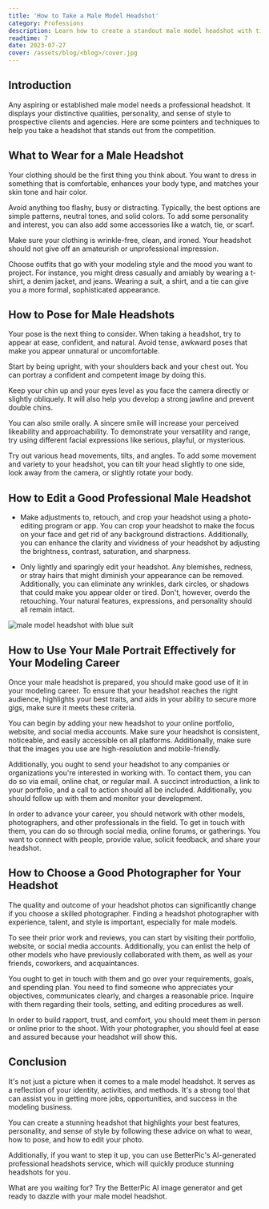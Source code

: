 ```yaml
---
title: 'How to Take a Male Model Headshot'
category: Professions
description: Learn how to create a standout male model headshot with tips on attire, posing, and editing. Discover the convenience of BetterPic's AI-generated professional headshots.
readtime: 7
date: 2023-07-27
cover: /assets/blog/<blog>/cover.jpg
---
```

## Introduction
Any aspiring or established male model needs a professional headshot. It displays your distinctive qualities, personality, and sense of style to prospective clients and agencies. Here are some pointers and techniques to help you take a headshot that stands out from the competition.

## What to Wear for a Male Headshot
Your clothing should be the first thing you think about. You want to dress in something that is comfortable, enhances your body type, and matches your skin tone and hair color.

Avoid anything too flashy, busy or distracting. Typically, the best options are simple patterns, neutral tones, and solid colors. To add some personality and interest, you can also add some accessories like a watch, tie, or scarf.

Make sure your clothing is wrinkle-free, clean, and ironed. Your headshot should not give off an amateurish or unprofessional impression.

Choose outfits that go with your modeling style and the mood you want to project. For instance, you might dress casually and amiably by wearing a t-shirt, a denim jacket, and jeans. Wearing a suit, a shirt, and a tie can give you a more formal, sophisticated appearance.

## How to Pose for Male Headshots
Your pose is the next thing to consider. When taking a headshot, try to appear at ease, confident, and natural. Avoid tense, awkward poses that make you appear unnatural or uncomfortable.

Start by being upright, with your shoulders back and your chest out. You can portray a confident and competent image by doing this.

Keep your chin up and your eyes level as you face the camera directly or slightly obliquely. It will also help you develop a strong jawline and prevent double chins.

You can also smile orally. A sincere smile will increase your perceived likeability and approachability. To demonstrate your versatility and range, try using different facial expressions like serious, playful, or mysterious.

Try out various head movements, tilts, and angles. To add some movement and variety to your headshot, you can tilt your head slightly to one side, look away from the camera, or slightly rotate your body.

## How to Edit a Good Professional Male Headshot

- Make adjustments to, retouch, and crop your headshot using a photo-editing program or app. You can crop your headshot to make the focus on your face and get rid of any background distractions. Additionally, you can enhance the clarity and vividness of your headshot by adjusting the brightness, contrast, saturation, and sharpness.


- Only lightly and sparingly edit your headshot. Any blemishes, redness, or stray hairs that might diminish your appearance can be removed. Additionally, you can eliminate any wrinkles, dark circles, or shadows that could make you appear older or tired. Don't, however, overdo the retouching. Your natural features, expressions, and personality should all remain intact.

![male model headshot with blue suit](/assets/blog/media/model-examples-1/betterpic-generated-headshot-472.jpg)

## How to Use Your Male Portrait Effectively for Your Modeling Career
Once your male headshot is prepared, you should make good use of it in your modeling career. To ensure that your headshot reaches the right audience, highlights your best traits, and aids in your ability to secure more gigs, make sure it meets these criteria.

You can begin by adding your new headshot to your online portfolio, website, and social media accounts. Make sure your headshot is consistent, noticeable, and easily accessible on all platforms. Additionally, make sure that the images you use are high-resolution and mobile-friendly.

Additionally, you ought to send your headshot to any companies or organizations you're interested in working with. To contact them, you can do so via email, online chat, or regular mail. A succinct introduction, a link to your portfolio, and a call to action should all be included. Additionally, you should follow up with them and monitor your development.

In order to advance your career, you should network with other models, photographers, and other professionals in the field. To get in touch with them, you can do so through social media, online forums, or gatherings. You want to connect with people, provide value, solicit feedback, and share your headshot.

## How to Choose a Good Photographer for Your Headshot
The quality and outcome of your headshot photos can significantly change if you choose a skilled photographer. Finding a headshot photographer with experience, talent, and style is important, especially for male models.

To see their prior work and reviews, you can start by visiting their portfolio, website, or social media accounts. Additionally, you can enlist the help of other models who have previously collaborated with them, as well as your friends, coworkers, and acquaintances.

You ought to get in touch with them and go over your requirements, goals, and spending plan. You need to find someone who appreciates your objectives, communicates clearly, and charges a reasonable price. Inquire with them regarding their tools, setting, and editing procedures as well.

In order to build rapport, trust, and comfort, you should meet them in person or online prior to the shoot. With your photographer, you should feel at ease and assured because your headshot will show this.

## Conclusion
It's not just a picture when it comes to a male model headshot. It serves as a reflection of your identity, activities, and methods. It's a strong tool that can assist you in getting more jobs, opportunities, and success in the modeling business.

You can create a stunning headshot that highlights your best features, personality, and sense of style by following these advice on what to wear, how to pose, and how to edit your photo.

Additionally, if you want to step it up, you can use BetterPic's AI-generated professional headshots service, which will quickly produce stunning headshots for you.

What are you waiting for? Try the BetterPic AI image generator and get ready to dazzle with your male model headshot.
